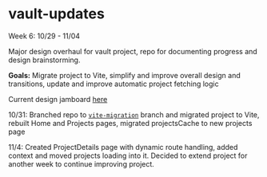 # vault-updates

Week 6: 10/29 - 11/04

Major design overhaul for vault project, repo for documenting progress and design brainstorming.

**Goals:** Migrate project to Vite, simplify and improve overall design and transitions, update and improve automatic project fetching logic

Current design jamboard [here](https://www.figma.com/file/pwMjxdqzMw7uj0IJeHqlLT/Vault-rework-brainstorming?type=whiteboard&node-id=1%3A300&t=YcFzBxS8TNg7WI3m-1)

10/31: Branched repo to [`vite-migration`](https://github.com/ethanernst/vault/tree/vite-migration) branch and migrated project to Vite, rebuilt Home and Projects pages, migrated projectsCache to new projects page

11/4: Created ProjectDetails page with dynamic route handling, added context and moved projects loading into it. Decided to extend project for another week to continue improving project.
